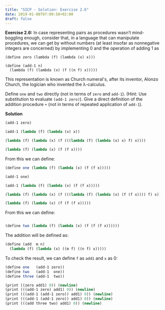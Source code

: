 ```yaml
---
title: "SICP - Solution: Exercise 2.6"
date: 2019-01-08T07:09:58+02:00
draft: false
---
```


**Exercise 2.6:** In case representing pairs as procedures wasn’t mind-boggling enough, consider that, in a language that can manipulate procedures, we can get by without numbers (at least insofar as nonnegative integers are concerned) by implementing 0 and the operation of adding 1 as

```
(define zero (lambda (f) (lambda (x) x)))

(define (add-1 n)
  (lambda (f) (lambda (x) (f ((n f) x)))))
```

This representation is known as Church numeral's, after its inventor, Alonzo Church, the logician who invented the λ-calculus.

Define `one` and `two` directly (not in terms of `zero` and `add-1`). (Hint: Use substitution to evaluate `(add-1 zero)`). Give a direct definition of the addition procedure `+` (not in terms of repeated application of `add-1`).

**Solution**

```scheme
(add-1 zero)

(add-1 (lambda (f) (lambda (x) x))

(lambda (f) (lambda (x) (f (((lambda (f) (lambda (x) x) f) x))))

(lambda (f) (lambda (x) (f (f x))))
```

From this we can define:

```scheme
(define one (lambda (f) (lambda (x) (f (f x)))))

```

```scheme
(add-1 one)

(add-1 (lambda (f) (lambda (x) (f (f x)))))

(lambda (f) (lambda (x) (f (((lambda (f) (lambda (x) (f (f x)))) f) x))))

(lambda (f) (lambda (x) (f (f (f x)))))

```

From this we can define:

```scheme

(define two (lambda (f) (lambda (x) (f (f (f x))))))

```

The addition will be defined as:

```scheme
(define (add  m n)
  (lambda (f) (lambda (x) ((m f) ((n f) x)))))
```

To check the result, we can define `f` as `add1` and `x` as 0:

```scheme
(define one   (add-1 zero))
(define two   (add-1  one))
(define three (add-1  two))

(print ((zero add1) 0)) (newline)
(print (((add-1 zero) add1) 0)) (newline)
(print (((add-1 (add-1 zero)) add1) 0)) (newline)
(print (((add-1 (add-1 zero)) add1) 0)) (newline)
(print (((add three two) add1) 0)) (newline)
```
